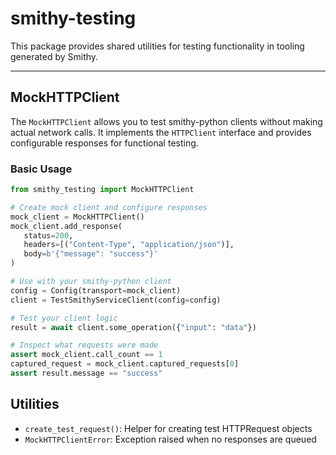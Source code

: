 # smithy-testing

This package provides shared utilities for testing functionality in tooling generated by Smithy.

---

## MockHTTPClient

The `MockHTTPClient` allows you to test smithy-python clients without making actual network calls. It implements the `HTTPClient` interface and provides configurable responses for functional testing.

### Basic Usage                                                                                                                                                                                      

```python                                                                                                                                                                                               
from smithy_testing import MockHTTPClient

# Create mock client and configure responses
mock_client = MockHTTPClient()
mock_client.add_response(
   status=200,
   headers=[("Content-Type", "application/json")],
   body=b'{"message": "success"}'
)

# Use with your smithy-python client
config = Config(transport=mock_client)
client = TestSmithyServiceClient(config=config)

# Test your client logic
result = await client.some_operation({"input": "data"})

# Inspect what requests were made
assert mock_client.call_count == 1
captured_request = mock_client.captured_requests[0]
assert result.message == "success"
```

## Utilities

- `create_test_request()`: Helper for creating test HTTPRequest objects                                                                                                                              
- `MockHTTPClientError`: Exception raised when no responses are queued                                                                                                                               
